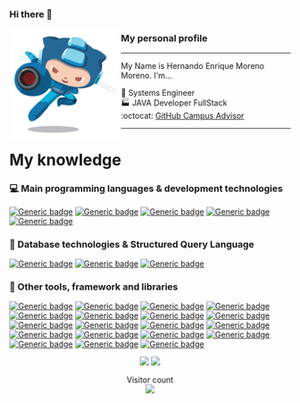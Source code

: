 ### Hi there 👋

<p>
  <img align="left" width="200" height="200" src="https://raw.githubusercontent.com/hulkike/hulkike/master/images/megacat-2.png?raw=true">
  
### My personal profile
---

My Name is Hernando Enrique Moreno Moreno.  I'm...

:briefcase: Systems Engineer <br>
:factory: JAVA Developer FullStack <br>
:octocat: [GitHub Campus Advisor](https://education.github.com/teachers/advisors#campus_advisors_map)
</p>

---
# My knowledge
### :computer: Main programming languages & development technologies


[![Generic badge](https://img.shields.io/badge/Java-✓-brightgreen.svg?style=flat&logo=java&labelColor=black)](https://sdkman.io/)
[![Generic badge](https://img.shields.io/badge/JavaScript-✓-brightgreen.svg?style=flat&logo=javascript&labelColor=black)](https://javascript.info/)
[![Generic badge](https://img.shields.io/badge/TypeScript-✓-brightgreen.svg?style=flat&logo=typescript&labelColor=blue)](https://www.typescriptlang.org/docs/home.html)
[![Generic badge](https://img.shields.io/badge/HTML5-✓-brightgreen.svg?style=flat&logo=html5&labelColor=black)](https://developer.mozilla.org/es/docs/Web/HTML)
[![Generic badge](https://img.shields.io/badge/CSS-✓-brightgreen.svg?style=flat&logo=css3&labelColor=orange)](https://developer.mozilla.org/es/docs/Web/CSS)


### :minidisc: Database technologies & Structured Query Language
[![Generic badge](https://img.shields.io/badge/MySQL-✓-brightgreen.svg?style=flat&labelColor=black&logo=mysql)](https://www.mysql.com/)
[![Generic badge](https://img.shields.io/badge/Oracle-✓-brightgreen.svg?style=flat&labelColor=red&logo=oracle)](https://www.oracle.com/co/database/technologies/)
[![Generic badge](https://img.shields.io/badge/Postgres-✓-brightgreen.svg?style=flat&labelColor=blue&logo=postgresql)](https://www.postgresql.org/)


### :pushpin: Other tools, framework and libraries
[![Generic badge](https://img.shields.io/badge/GIT-✓-brightgreen.svg?style=flat&logo=git&labelColor=blue)](https://git-scm.com/)
[![Generic badge](https://img.shields.io/badge/Gitkraken-✓-brightgreen.svg?style=flat&logo=gitkraken&labelColor=black)](https://www.gitkraken.com/)
[![Generic badge](https://img.shields.io/badge/Markdown-✓-brightgreen.svg?style=flat&logo=markdown&labelColor=black)](https://www.markdownguide.org/getting-started/)
[![Generic badge](https://img.shields.io/badge/Bootstrap-✓-brightgreen.svg?style=flat&logo=bootstrap&labelColor=blueviolet)](https://getbootstrap.com/)
[![Generic badge](https://img.shields.io/badge/JSON-✓-brightgreen.svg?style=flat&logo=json&labelColor=blue)](https://www.json.org/json-en.html)
[![Generic badge](https://img.shields.io/badge/Docker-✓-brightgreen.svg?style=flat&logo=docker&labelColor=black)](https://www.docker.com/)
[![Generic badge](https://img.shields.io/badge/AWS-✓-brightgreen.svg?style=flat&logo=amazon-aws&labelColor=black)](https://aws.amazon.com/es/)
[![Generic badge](https://img.shields.io/badge/Windows-✓-brightgreen.svg?style=flat&logo=windows&labelColor=blue)](https://www.microsoft.com/es-co/windows)
[![Generic badge](https://img.shields.io/badge/Linux-✓-brightgreen.svg?style=flat&logo=linux&labelColor=black)](https://www.linux.org/)
[![Generic badge](https://img.shields.io/badge/Bash-✓-brightgreen.svg?style=flat&logo=gnu-bash&labelColor=black)](https://www.gnu.org/software/bash/manual/bash.html)
[![Generic badge](https://img.shields.io/badge/Maven-✓-brightgreen.svg?style=flat&logo=apache-maven&labelColor=black)](https://maven.apache.org/)
[![Generic badge](https://img.shields.io/badge/Gradle-✓-brightgreen.svg?style=flat&logo=gradle&labelColor=black)](https://gradle.org/)
[![Generic badge](https://img.shields.io/badge/NPM-✓-brightgreen.svg?style=flat&logo=npm&labelColor=blue)](https://www.npmjs.com/)
[![Generic badge](https://img.shields.io/badge/Webpack-✓-brightgreen.svg?style=flat&logo=Webpack&labelColor=black)](https://webpack.js.org/)
[![Generic badge](https://img.shields.io/badge/Eclipse-✓-brightgreen.svg?style=flat&logo=eclipse&labelColor=black)](https://www.eclipse.org/)
[![Generic badge](https://img.shields.io/badge/Vscode-✓-brightgreen.svg?style=flat&logo=visual-studio-code&labelColor=blue)](https://code.visualstudio.com/)
[![Generic badge](https://img.shields.io/badge/NetBeans-✓-brightgreen.svg?style=flat&logo=apache-netbeans-ide&labelColor=black)](https://netbeans.org/)
[![Generic badge](https://img.shields.io/badge/IntelliJ-✓-brightgreen.svg?style=flat&logo=intellij-idea&labelColor=red)](https://www.jetbrains.com/es-es/idea/)
[![Generic badge](https://img.shields.io/badge/WebStorm-✓-brightgreen.svg?style=flat&logo=webstorm&labelColor=orange)](https://www.jetbrains.com/es-es/webstorm/)

<p align = "center">
<img src="https://github-readme-stats-hulkike1.vercel.app/api?username=hulkike&show_icons=true&theme=dracula&include_all_commits=true&hide_title=true&hide=stars&line_height=25"/>

<img src="https://github-readme-stats-hulkike1.vercel.app/api/top-langs/?username=hulkike&layout=compact&hide=ruby,TSQL,HTML,Hack&hide_title=true&theme=dracula&card_width=250"/>
</p>

<p align="center">
  Visitor count<br>
  <img src="https://profile-counter.glitch.me/hulkike/count.svg" />
</p>
